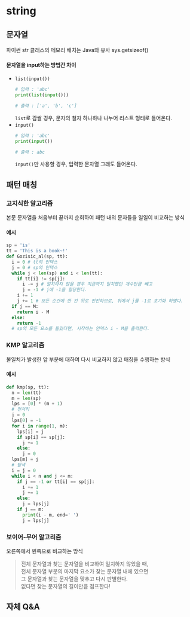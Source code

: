 # string
## 문자열
파이썬 str 클래스의 메모리 배치는 Java와 유사
sys.getsizeof()

  #### 문자열을 input하는 방법간 차이
  - `list(input())` 
    ```python
    # 입력 : 'abc'
    print(list(input()))

    # 출력 : ['a', 'b', 'c']
    ```
    `list`로 감쌀 경우, 문자의 철자 하나하나 나누어 리스트 형태로 들어온다.
  - `input()`
    ```python
    # 입력 : 'abc'
    print(input())

    # 출력 : abc
    ```
    `input()`만 사용할 경우, 입력한 문자열 그래도 들어온다.

## 패턴 매칭
### 고지식한 알고리즘
본문 문자열을 처음부터 끝까지 순회하여 패턴 내의 문자들을 일일이 비교하는 방식

  #### 예시
  ```python
  sp = 'is'
  tt = 'This is a book~!'
  def Gozisic_al(sp, tt):
    i = 0 # tt의 인덱스
    j = 0 # sp의 인덱스
    while j < len(sp) and i < len(tt):
      if tt[i] != sp[j]:
        i -= j # 일치하지 않을 경우 지금까지 일치했던 개수만큼 뺴고
        j = -1 # j에 -1을 할당한다.
      i += 1
      j += 1 # 모든 순간에 한 칸 뒤로 전진하므로, 위에서 j를 -1로 초기화 하였다.
    if j == M:
      return i - M
    else:
      return -1
    # sp의 모든 요소를 돌았다면, 시작하는 인덱스 i - M을 출력한다.
  ```

### KMP 알고리즘
불일치가 발생한 앞 부분에 대하여 다시 비교하지 않고 매칭을 수행하는 방식

  #### 예시
  ```python
  def kmp(sp, tt):
    n = len(tt)
    m = len(sp)
    lps = [0] * (m + 1)
    # 전처리
    j = 0
    lps[0] = -1
    for i in range(1, m):
      lps[i] = j
      if sp[i] == sp[j]:
        j += 1
      else:
        j = 0
    lps[m] = j
    # 탐색
    i = j = 0
    while i < n and j <= m:
      if j == -1 or tt[i] == sp[j]:
        i += 1
        j += 1
      else:
        j = lps[j]
      if j == m:
        print(i - m, end=' ')
        j = lps[j]
  ```

### 보이어-무어 알고리즘
오른쪽에서 왼쪽으로 비교하는 방식
> 전체 문자열과 찾는 문자열을 비교하여 일치하지 않았을 때,<br>
> 전체 문자열 부분의 마지막 요소가 찾는 문자열 내에 있으면<br>
> 그 문자열과 찾는 문자열을 맞추고 다시 판별한다.<br>
> 없다면 찾는 문자열의 길이만큼 점프한다!

## 자체 Q&A


## 